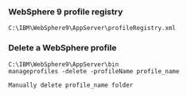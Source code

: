### WebSphere 9 profile registry
	C:\IBM\WebSphere9\AppServer\profileRegistry.xml

### Delete a WebSphere profile
	C:\IBM\WebSphere9\AppServer\bin
 	manageprofiles -delete -profileName profile_name
  
	Manually delete profile_name folder
 
